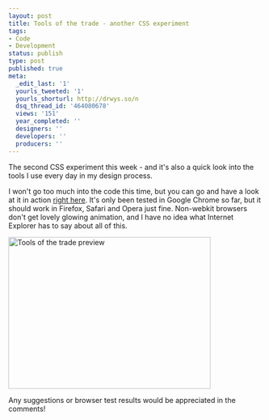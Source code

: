 ```yaml
---
layout: post
title: Tools of the trade - another CSS experiment
tags:
- Code
- Development
status: publish
type: post
published: true
meta:
  _edit_last: '1'
  yourls_tweeted: '1'
  yourls_shorturl: http://drwys.so/n
  dsq_thread_id: '464080678'
  views: '151'
  year_completed: ''
  designers: ''
  developers: ''
  producers: ''
---
```

The second CSS experiment this week - and it's also a quick look into the tools I use every day in my design process.

I won't go too much into the code this time, but you can go and have a look at it in action <a title="Tools of the trade" href="http://daneden.me/labs/tools" target="_blank">right here</a>. It's only been tested in Google Chrome so far, but it should work in Firefox, Safari and Opera just fine. Non-webkit browsers don't get lovely glowing animation, and I have no idea what Internet Explorer has to say about all of this.

<a href="http://daneden.me/labs/tools" target="_blank"><img class="aligncenter size-full wp-image-390" title="Tools of the trade - An experiment in CSS3" src="http://daneden.me/wp-content/uploads/2011/04/Screen-shot-2011-04-15-at-18.10.12.png" alt="Tools of the trade preview" width="400" height="300" /></a>

<!--more-->

Any suggestions or browser test results would be appreciated in the comments!
